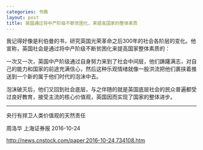 ```yaml
---
categories: 书摘
layout: post
title: 英国通过将中产阶级不断贫困化，来提高国家的整体素质
---
```


我记得好像是利伯曼的书，研究英国光荣革命之后300年的社会各阶层的变化。他宣称，英国社会是通过将中产阶级不断贫困化来提高国家整体素质的：

一次又一次，英国中产阶级通过自身努力来到了社会中间层，他们踌躇满志，对自己的能力和国家的前途充满信心，然后这种乐观情绪就像一股洪流把他们裹挟着推送到一个新的属于他们时代的泡沫中去。

泡沫破灭后，他们又回到社会底层，与之伴随的就是英国底层社会的民众普遍都受过良好教育，接受主流的核心价值观，英国因而实现了国家的整体进步。

---

央行有捍卫人类价值观的天然责任

周洛华 上海证券报 2016-10-24

http://news.cnstock.com/paper,2016-10-24,734108.htm